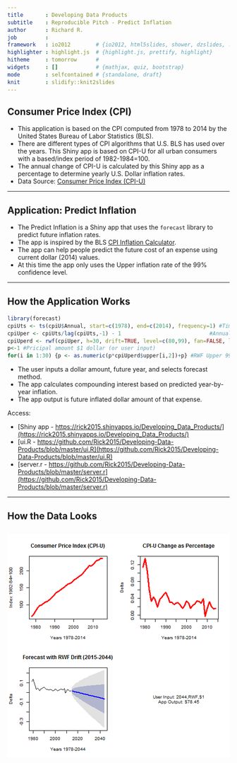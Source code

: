 ```yaml
---
title       : Developing Data Products
subtitle    : Reproducible Pitch - Predict Inflation
author      : Richard R.
job         : 
framework   : io2012        # {io2012, html5slides, shower, dzslides, ...}
highlighter : highlight.js  # {highlight.js, prettify, highlight}
hitheme     : tomorrow      # 
widgets     : []            # {mathjax, quiz, bootstrap}
mode        : selfcontained # {standalone, draft}
knit        : slidify::knit2slides
---
```


## Consumer Price Index (CPI)

- This application is based on the CPI computed from 1978 to 2014 by the United States Bureau of Labor Statistics (BLS). 
- There are different types of CPI algorithms that U.S. BLS has used over the years. This Shiny app is based on CPI-U for all urban consumers with a based/index period of 1982-1984=100.
- The annual change of CPI-U is calculated by this Shiny app as a percentage to determine yearly U.S. Dollar inflation rates. 
- Data Source: [Consumer Price Index (CPI-U)](http://www.bls.gov/cpi/)

---

## Application: Predict Inflation


- The Predict Inflation is a Shiny app that uses the `forecast` library to predict future inflation rates. 
- The app is inspired by the BLS [CPI Inflation Calculator](http://www.bls.gov/data/inflation_calculator.htm).
- The app can help people predict the future cost of an expense using current dollar (2014) values.
- At this time the app only uses the Upper inflation rate of the 99% confidence level.

---

## How the Application Works


```r
library(forecast)
cpiUts <- ts(cpiU$Annual, start=c(1978), end=c(2014), frequency=1) #Time series obj of CPI-U
cpiUper <- cpiUts/lag(cpiUts,-1) - 1                            #Annual inflation percentage
cpiUperd <- rwf(cpiUper, h=30, drift=TRUE, level=c(80,99), fan=FALSE, lambda=NULL)#30yr forecast
p<-1 #Pricipal amount $1 dollar (or user input)
for(i in 1:30) {p <- as.numeric(p*cpiUperd$upper[i,2])+p} #RWF Upper 99% compound interest 30yr
```

- The user inputs a dollar amount, future year, and selects forecast method.
- The app calculates compounding interest based on predicted year-by-year inflation.
- The app output is future inflated dollar amount of that expense.

Access:

- [Shiny app - https://rick2015.shinyapps.io/Developing_Data_Products/](https://rick2015.shinyapps.io/Developing_Data_Products/)
- [ui.R - https://github.com/Rick2015/Developing-Data-Products/blob/master/ui.R](https://github.com/Rick2015/Developing-Data-Products/blob/master/ui.R)
- [server.r - https://github.com/Rick2015/Developing-Data-Products/blob/master/server.r](https://github.com/Rick2015/Developing-Data-Products/blob/master/server.r)

---

## How the Data Looks

![plot of chunk getdata](assets/fig/getdata-1.png)
---
